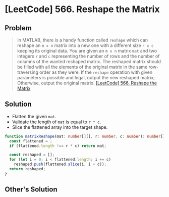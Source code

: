 # [LeetCode] 566. Reshape the Matrix

## Problem

> In MATLAB, there is a handy function called `reshape` which can reshape an `m x n` matrix into a new one with a different size `r x c` keeping its original data.
> You are given an `m x n` matrix `mat` and two integers `r` and `c` representing the number of rows and the number of columns of the wanted reshaped matrix.
> The reshaped matrix should be filled with all the elements of the original matrix in the same row-traversing order as they were.
> If the `reshape` operation with given parameters is possible and legal, output the new reshaped matrix; Otherwise, output the original matrix.
> [[LeetCode] 566. Reshape the Matrix](https://leetcode.com/problems/reshape-the-matrix/)

## Solution

- Flatten the given `mat`.
- Validate the length of `mat` is equal to `r * c`.
- Slice the flattened array into the target shape.

```typescript
function matrixReshape(mat: number[][], r: number, c: number): number[][] {
  const flattened = ;
  if (flattened.length !== r * c) return mat;

  const reshaped = [];
  for (let i = 0; i < flattened.length; i += c)
    reshaped.push(flattened.slice(i, i + c));
  return reshaped;
}
```

## Other's Solution
